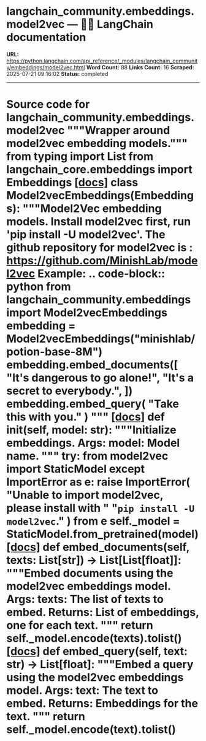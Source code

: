 # langchain_community.embeddings.model2vec — 🦜🔗 LangChain  documentation

**URL:** https://python.langchain.com/api_reference/_modules/langchain_community/embeddings/model2vec.html
**Word Count:** 88
**Links Count:** 16
**Scraped:** 2025-07-21 09:16:02
**Status:** completed

---

# Source code for langchain\_community.embeddings.model2vec               """Wrapper around model2vec embedding models."""          from typing import List          from langchain_core.embeddings import Embeddings                              [[docs]](https://python.langchain.com/api_reference/community/embeddings/langchain_community.embeddings.model2vec.Model2vecEmbeddings.html#langchain_community.embeddings.model2vec.Model2vecEmbeddings)     class Model2vecEmbeddings(Embeddings):         """Model2Vec embedding models.              Install model2vec first, run 'pip install -U model2vec'.         The github repository for model2vec is : https://github.com/MinishLab/model2vec              Example:             .. code-block:: python                      from langchain_community.embeddings import Model2vecEmbeddings                      embedding = Model2vecEmbeddings("minishlab/potion-base-8M")                 embedding.embed_documents([                     "It's dangerous to go alone!",                     "It's a secret to everybody.",                 ])                 embedding.embed_query(                     "Take this with you."                 )         """                         [[docs]](https://python.langchain.com/api_reference/community/embeddings/langchain_community.embeddings.model2vec.Model2vecEmbeddings.html#langchain_community.embeddings.model2vec.Model2vecEmbeddings.__init__)         def __init__(self, model: str):             """Initialize embeddings.                  Args:                 model: Model name.             """             try:                 from model2vec import StaticModel             except ImportError as e:                 raise ImportError(                     "Unable to import model2vec, please install with "                     "`pip install -U model2vec`."                 ) from e             self._model = StaticModel.from_pretrained(model)                                        [[docs]](https://python.langchain.com/api_reference/community/embeddings/langchain_community.embeddings.model2vec.Model2vecEmbeddings.html#langchain_community.embeddings.model2vec.Model2vecEmbeddings.embed_documents)         def embed_documents(self, texts: List[str]) -> List[List[float]]:             """Embed documents using the model2vec embeddings model.                  Args:                 texts: The list of texts to embed.                  Returns:                 List of embeddings, one for each text.             """                  return self._model.encode(texts).tolist()                                        [[docs]](https://python.langchain.com/api_reference/community/embeddings/langchain_community.embeddings.model2vec.Model2vecEmbeddings.html#langchain_community.embeddings.model2vec.Model2vecEmbeddings.embed_query)         def embed_query(self, text: str) -> List[float]:             """Embed a query using the model2vec embeddings model.                  Args:                 text: The text to embed.                  Returns:                 Embeddings for the text.             """                  return self._model.encode(text).tolist()